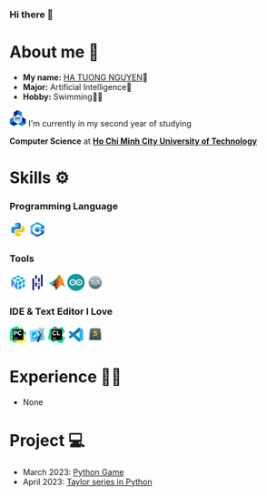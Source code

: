 ### Hi there 👋

# About me 🐼
  - **My name:** [HA TUONG NGUYEN](https://www.facebook.com/HaTuongNguyenkute)👋
  - **Major:** Artificial Intelligence🧠
  - **Hobby:** Swimming🏊‍♂️
  <p align="left">
    <code><img height="30" src="https://github.com/nguyenpanda/nguyenpanda/blob/main/Image/BKU.png"></code>
    I'm currently in my second year of studying
  </p>
  <p><strong>Computer Science</strong> at <a href="https://oisp.hcmut.edu.vn/"><strong>Ho Chi Minh City University of Technology</strong></a></p>
  <!-- <code><img height="30" src="https://github.com/nguyenpanda/nguyenpanda/blob/main/Image/Queensland.icon.png"></code> <!--  Queensland -->

# Skills ⚙️
### Programming Language
  <code><img height="30" src="https://github.com/nguyenpanda/nguyenpanda/blob/main/Image/Python.icon.png"></code> <!-- Python 2 -->
  <code><img height="30" src="https://github.com/nguyenpanda/nguyenpanda/blob/main/Image/C%2B%2B.icon.png"></code> <!-- C++ -->
  <!-- <code><img height="30" src="https://github.com/nguyenpanda/nguyenpanda/blob/main/Python.logo.png"></code> Python 1 -->

### Tools
  <code><img height="30" src="https://github.com/nguyenpanda/nguyenpanda/blob/main/Image/NumPy.icon.png"></code> <!-- Numpy -->
  <code><img height="30" src="https://github.com/nguyenpanda/nguyenpanda/blob/main/Image/Pandas.icon.png"></code> <!-- Pandas -->
  <code><img height="30" src="https://github.com/nguyenpanda/nguyenpanda/blob/main/Image/Matlab.icon.png"></code> <!-- MatLab -->
  <code><img height="30" src="https://github.com/nguyenpanda/nguyenpanda/blob/main/Image/Arduino.icon.png"></code> <!-- Arduino -->
  <code><img height="30" src="https://github.com/nguyenpanda/nguyenpanda/blob/main/Image/LaTex.icon.png"></code> <!-- LaTex -->

### IDE & Text Editor I Love
  <code><img height="30" src="https://github.com/nguyenpanda/nguyenpanda/blob/main/Image/PyCharm.icon.png"></code> <!-- PyCharm -->
  <code><img height="30" src="https://github.com/nguyenpanda/nguyenpanda/blob/main/Image/Xcode.icon.png"></code> <!-- Xcode -->
  <code><img height="30" src="https://github.com/nguyenpanda/nguyenpanda/blob/main/Image/Clion.icon.png"></code> <!-- CLion -->
  <code><img height="30" src="https://github.com/nguyenpanda/nguyenpanda/blob/main/Image/VSC.icon.png"></code> <!-- VSC -->
  <code><img height="30" src="https://github.com/nguyenpanda/nguyenpanda/blob/main/Image/SublimeText.icons.png"></code> <!-- Sublime Text -->

# Experience 👨‍💻
  - None

# Project 💻
  - March 2023: [Python Game](https://github.com/nguyenpanda/Python-Game.git)
  - April 2023: [Taylor series in Python](https://github.com/nguyenpanda/Taylor-Series)
